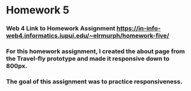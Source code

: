 # Homework 5

### Web 4 Link to Homework Assignment https://in-info-web4.informatics.iupui.edu/~elrmurph/homework-five/

### For this homework assignment, I created the about page from the Travel-fly prototype and made it responsive down to 800px.

### The goal of this assignment was to practice responsiveness. 